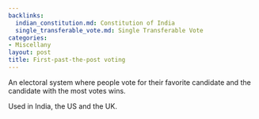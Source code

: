 ```yaml
---
backlinks:
  indian_constitution.md: Constitution of India
  single_transferable_vote.md: Single Transferable Vote
categories:
- Miscellany
layout: post
title: First-past-the-post voting
---
```


An electoral system where people vote for their favorite candidate and the
candidate with the most votes wins.

Used in India, the US and the UK.